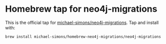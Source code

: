 # Homebrew tap for neo4j-migrations

This is the official tap for [michael-simons/neo4j-migrations](https://github.com/michael-simons/neo4j-migrations).
Tap and install with:

```sh
brew install michael-simons/homebrew-neo4j-migrations/neo4j-migrations
```
